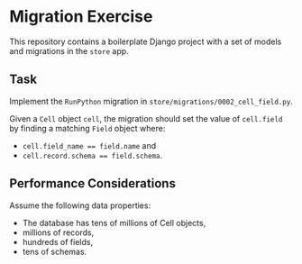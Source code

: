 # Migration Exercise

This repository contains a boilerplate Django project with a set of models
and migrations in the `store` app.

## Task

Implement the `RunPython` migration in `store/migrations/0002_cell_field.py`.

Given a `Cell` object `cell`, the migration should set the value of
`cell.field` by finding a matching `Field` object where:

- `cell.field_name == field.name` and
- `cell.record.schema == field.schema`.

## Performance Considerations

Assume the following data properties:

- The database has tens of millions of Cell objects,
- millions of records,
- hundreds of fields,
- tens of schemas.
